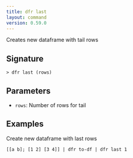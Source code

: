 ```yaml
---
title: dfr last
layout: command
version: 0.59.0
---
```


Creates new dataframe with tail rows

## Signature

```> dfr last (rows)```

## Parameters

 -  `rows`: Number of rows for tail

## Examples

Create new dataframe with last rows
```shell
[[a b]; [1 2] [3 4]] | dfr to-df | dfr last 1
```

